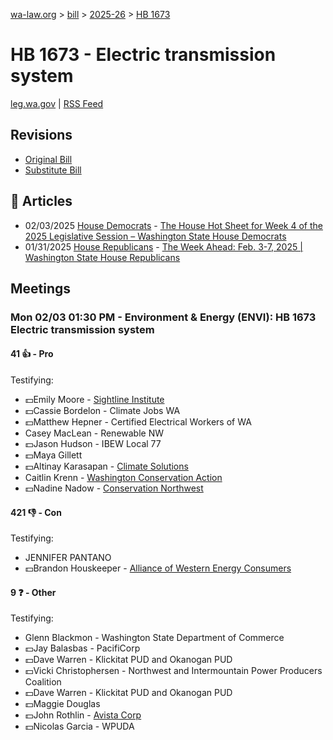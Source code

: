 [wa-law.org](/) > [bill](/bill/) > [2025-26](/bill/2025-26/) > [HB 1673](/bill/2025-26/hb/1673/)

# HB 1673 - Electric transmission system
[leg.wa.gov](https://app.leg.wa.gov/billsummary?BillNumber=1673&Year=2025&Initiative=false) | [RSS Feed](./rss.xml)

## Revisions
* [Original Bill](1/)
* [Substitute Bill](S/)

## 📰 Articles
* 02/03/2025 [House Democrats](/org/house_democrats/) - [The House Hot Sheet for Week 4 of the 2025 Legislative Session – Washington State House Democrats](https://housedemocrats.wa.gov/blog/2025/02/03/the-house-hot-sheet-for-week-4-of-the-2025-legislative-session/#:~:text=HB%201673)
* 01/31/2025 [House Republicans](/org/house_republicans/) - [The Week Ahead: Feb. 3-7, 2025 | Washington State House Republicans](https://houserepublicans.wa.gov/week/the-week-ahead-feb-3-7-2025/#:~:text=HB%201673)

## Meetings
### Mon 02/03 01:30 PM - Environment & Energy (ENVI): HB 1673 Electric transmission system
#### 41 👍 - Pro
Testifying:
* 💵Emily Moore - [Sightline Institute](/org/sightline_institute/)
* 💵Cassie Bordelon - Climate Jobs WA
* 💵Matthew Hepner - Certified Electrical Workers of WA
* Casey MacLean - Renewable NW
* 💵Jason Hudson - IBEW Local 77
* 💵Maya Gillett
* 💵Altinay Karasapan - [Climate Solutions](/org/climate_solutions/)
* Caitlin Krenn - [Washington Conservation Action](/org/washington_conservation_action/)
* 💵Nadine Nadow - [Conservation Northwest](/org/conservation_northwest/)

#### 421 👎 - Con
Testifying:
* JENNIFER PANTANO
* 💵Brandon Houskeeper - [Alliance of Western Energy Consumers](/org/alliance_of_western_energy_consumers/)

#### 9 ❓ - Other
Testifying:
* Glenn Blackmon - Washington State Department of Commerce
* 💵Jay Balasbas - PacifiCorp
* 💵Dave Warren - Klickitat PUD and Okanogan PUD
* 💵Vicki Christophersen - Northwest and Intermountain Power Producers Coalition
* 💵Dave Warren - Klickitat PUD and Okanogan PUD
* 💵Maggie Douglas
* 💵John Rothlin - [Avista Corp](/org/avista_corp/)
* 💵Nicolas Garcia - WPUDA
